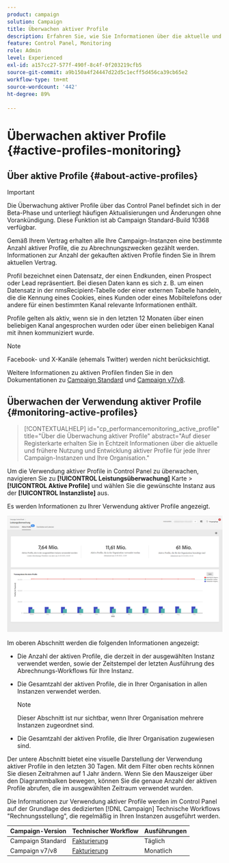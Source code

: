 ```yaml
---
product: campaign
solution: Campaign
title: Überwachen aktiver Profile
description: Erfahren Sie, wie Sie Informationen über die aktuelle und historische Nutzung und Entwicklung aktiver Profile für jede Ihrer Campaign-Instanzen in Echtzeit abrufen.
feature: Control Panel, Monitoring
role: Admin
level: Experienced
exl-id: a157cc27-577f-490f-8c4f-0f203219cfb5
source-git-commit: a9b150a4f24447d22d5c1ecff5d456ca39cb65e2
workflow-type: tm+mt
source-wordcount: '442'
ht-degree: 89%

---
```


# Überwachen aktiver Profile {#active-profiles-monitoring}

## Über aktive Profile {#about-active-profiles}

>[!IMPORTANT]
>
>Die Überwachung aktiver Profile über das Control Panel befindet sich in der Beta-Phase und unterliegt häufigen Aktualisierungen und Änderungen ohne Vorankündigung. Diese Funktion ist ab Campaign Standard-Build 10368 verfügbar.

Gemäß Ihrem Vertrag erhalten alle Ihre Campaign-Instanzen eine bestimmte Anzahl aktiver Profile, die zu Abrechnungszwecken gezählt werden. Informationen zur Anzahl der gekauften aktiven Profile finden Sie in Ihrem aktuellen Vertrag.

Profil bezeichnet einen Datensatz, der einen Endkunden, einen Prospect oder Lead repräsentiert. Bei diesen Daten kann es sich z. B. um einen Datensatz in der nmsRecipient-Tabelle oder einer externen Tabelle handeln, die die Kennung eines Cookies, eines Kunden oder eines Mobiltelefons oder andere für einen bestimmten Kanal relevante Informationen enthält.

Profile gelten als aktiv, wenn sie in den letzten 12 Monaten über einen beliebigen Kanal angesprochen wurden oder über einen beliebigen Kanal mit ihnen kommuniziert wurde.

>[!NOTE]
>
>Facebook- und X-Kanäle (ehemals Twitter) werden nicht berücksichtigt.

Weitere Informationen zu aktiven Profilen finden Sie in den Dokumentationen zu [Campaign Standard](https://experienceleague.adobe.com/docs/campaign-standard/using/profiles-and-audiences/managing-profiles/active-profiles.html?lang=de) und [Campaign v7/v8](https://experienceleague.adobe.com/docs/campaign-classic/using/getting-started/profile-management/about-profiles.html?lang=de#active-profiles).

## Überwachen der Verwendung aktiver Profile {#monitoring-active-profiles}

>[!CONTEXTUALHELP]
>id="cp_performancemonitoring_active_profile"
>title="Über die Überwachung aktiver Profile"
>abstract="Auf dieser Registerkarte erhalten Sie in Echtzeit Informationen über die aktuelle und frühere Nutzung und Entwicklung aktiver Profile für jede Ihrer Campaign-Instanzen und Ihre Organisation."

Um die Verwendung aktiver Profile in Control Panel zu überwachen, navigieren Sie zu **[!UICONTROL Leistungsüberwachung]** Karte > **[!UICONTROL Aktive Profile]** und wählen Sie die gewünschte Instanz aus der **[!UICONTROL Instanzliste]** aus.

Es werden Informationen zu Ihrer Verwendung aktiver Profile angezeigt.

![](assets/active-profiles-graph.png)

Im oberen Abschnitt werden die folgenden Informationen angezeigt:

* Die Anzahl der aktiven Profile, die derzeit in der ausgewählten Instanz verwendet werden, sowie der Zeitstempel der letzten Ausführung des Abrechnungs-Workflows für Ihre Instanz.

* Die Gesamtzahl der aktiven Profile, die in Ihrer Organisation in allen Instanzen verwendet werden.

  >[!NOTE]
  >
  >Dieser Abschnitt ist nur sichtbar, wenn Ihrer Organisation mehrere Instanzen zugeordnet sind.

* Die Gesamtzahl der aktiven Profile, die Ihrer Organisation zugewiesen sind.

Der untere Abschnitt bietet eine visuelle Darstellung der Verwendung aktiver Profile in den letzten 30 Tagen. Mit dem Filter oben rechts können Sie diesen Zeitrahmen auf 1 Jahr ändern. Wenn Sie den Mauszeiger über den Diagrammbalken bewegen, können Sie die genaue Anzahl der aktiven Profile abrufen, die im ausgewählten Zeitraum verwendet wurden.

Die Informationen zur Verwendung aktiver Profile werden im Control Panel auf der Grundlage des dedizierten [!DNL Campaign] Technische Workflows &quot;Rechnungsstellung&quot;, die regelmäßig in Ihren Instanzen ausgeführt werden.

| Campaign-Version | Technischer Workflow | Ausführungen |
|  ---  |  ---  |  ---  |
| Campaign Standard | [Fakturierung](https://experienceleague.adobe.com/docs/campaign-standard/using/administrating/application-settings/technical-workflows.html?lang=de) | Täglich |
| Campaign v7/v8 | [Fakturierung](https://experienceleague.adobe.com/docs/campaign-classic/using/automating-with-workflowsadvanced-management/about-technical-workflows.html) | Monatlich |
